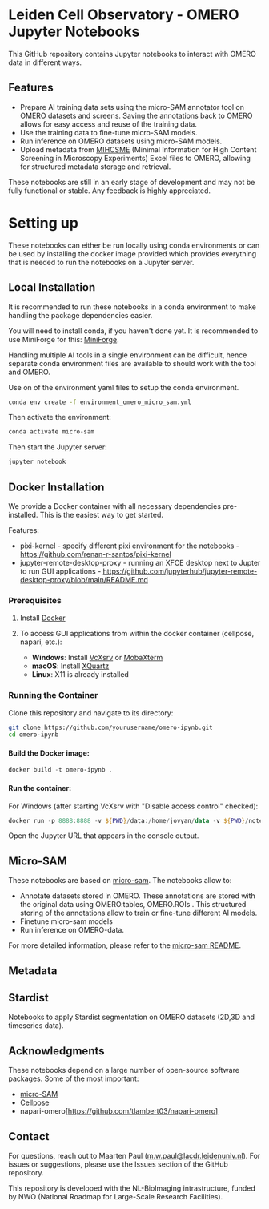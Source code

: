 # Leiden Cell Observatory - OMERO Jupyter Notebooks

This GitHub repository contains Jupyter notebooks to interact with OMERO data in different ways.

## Features
- Prepare AI training data sets using the micro-SAM annotator tool on OMERO datasets and screens. Saving the annotations back to OMERO allows for easy access and reuse of the training data.
- Use the training data to fine-tune micro-SAM models.
- Run inference on OMERO datasets using micro-SAM models.
- Upload metadata from [MIHCSME](https://fairdomhub.org/investigations/575) (Minimal Information for High Content Screening in Microscopy Experiments) Excel files to OMERO, allowing for structured metadata storage and retrieval.

These notebooks are still in an early stage of development and may not be fully functional or stable. Any feedback is highly appreciated.  

# Setting up
These notebooks can either be run locally using conda environments or can be used by installing the docker image provided which provides everything that is needed to run the notebooks on a Jupyter server.

## Local Installation

It is recommended to run these notebooks in a conda environment to make handling the package dependencies easier.

You will need to install conda, if you haven't done yet. It is recommended to use MiniForge for this: [MiniForge](https://github.com/conda-forge/miniforge).

Handling multiple AI tools in a single environment can be difficult, 
hence separate conda environment files are available to should work with the tool and OMERO.

Use on of the environment yaml files to setup the conda environment.
```sh
conda env create -f environment_omero_micro_sam.yml
```

Then activate the environment:

```sh
conda activate micro-sam
```

Then start the Jupyter server:

```sh
jupyter notebook
```

## Docker Installation

We provide a Docker container with all necessary dependencies pre-installed. This is the easiest way to get started.

Features:
- pixi-kernel - specify different pixi environment for the notebooks - https://github.com/renan-r-santos/pixi-kernel
- jupyter-remote-desktop-proxy - running an XFCE desktop next to Jupter to run GUI applications - https://github.com/jupyterhub/jupyter-remote-desktop-proxy/blob/main/README.md

### Prerequisites

1. Install [Docker](https://www.docker.com/products/docker-desktop/)

2. To access GUI applications from within the docker container (cellpose, napari, etc.):
   - **Windows**: Install [VcXsrv](https://sourceforge.net/projects/vcxsrv/) or [MobaXterm](https://mobaxterm.mobatek.net/)
   - **macOS**: Install [XQuartz](https://www.xquartz.org/)
   - **Linux**: X11 is already installed

### Running the Container

Clone this repository and navigate to its directory:

```bash
git clone https://github.com/yourusername/omero-ipynb.git
cd omero-ipynb
```

#### Build the Docker image:

```powershell
docker build -t omero-ipynb .
```

#### Run the container:

For Windows (after starting VcXsrv with "Disable access control" checked):
```powershell
docker run -p 8888:8888 -v ${PWD}/data:/home/jovyan/data -v ${PWD}/notebooks:/home/jovyan/notebooks -v ${PWD}/microsam:/home/jovyan/microsam -e DISPLAY=host.docker.internal:0 --gpus=all  omero-ipynb 
```
Open the Jupyter URL that appears in the console output.

## Micro-SAM
These notebooks are based on [micro-sam](https://github.com/computational-cell-analytics/micro-sam).
The notebooks allow to:
- Annotate datasets stored in OMERO. These annotations are stored with the original data using OMERO.tables, OMERO.ROIs . This structured storing of the annotations allow to train or fine-tune different AI models.
- Finetune micro-sam models
- Run inference on OMERO-data.

For more detailed information, please refer to the [micro-sam README](../microsam/README.md).

## Metadata


## Stardist
Notebooks to apply Stardist segmentation on OMERO datasets (2D,3D and timeseries data).

## Acknowledgments
These notebooks depend on a large number of open-source software packages. Some of the most important:
- [micro-SAM](https://github.com/computational-cell-analytics/micro-sam)
- [Cellpose](https://github.com/MouseLand/cellpose/)
- napari-omero[https://github.com/tlambert03/napari-omero]

## Contact
For questions, reach out to Maarten Paul (m.w.paul@lacdr.leidenuniv.nl). For issues or suggestions, please use the Issues section of the GitHub repository.

This repository is developed with the NL-BioImaging intrastructure, funded by NWO (National Roadmap for Large-Scale Research Facilities).